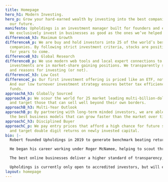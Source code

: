 ```yaml
---
title: Homepage
hero_h1: Modern Investing.
hero_p: Grow your hard-earned wealth by investing into the best companies building
  our future.
manifesto: Upholdings is an investment manager built for founders and executives.
  We exclusively invest in businesses as good as the ones we’ve helped to build.
differenceA_h3: Maximum Growth
differenceA_p: We are buy and hold investors into 25 of the world’s best public growth
  companies. By following strict investment criteria, stocks are positioned for outperformance
  for years to come.
differenceB_h3: Global Research
differenceB_p: We use modern web tools and local expert connections to ensure target
  investments are in market-share gaining positions. We transparently share our findings
  and reasons for investing (or not).
differenceC_h3: Low Cost
differenceC_p: Our first investment offering is priced like an ETF, not a hedge fund.
  And our low turnover investment strategy ensures better tax efficiency than traditional
  funds.
approachA_h3: Globally Sourced
approachA_p: We scour the world for 25 market leading multi-billion-dollar companies,
  and target those that can sell well beyond their own borders.
approachB_h3: Multi-Year Outlook
approachB_p: By partnering with long-term minded investors, we are able to select
  the best business models that can grow faster than the market over time.
approachC_h3: Disciplined Buyer
approachC_p: We pay entry prices that afford a high chance for future share appreciation,
  and target double digit returns on newly invested capital.
bio: |-
  Robert founded Upholdings in 2019 to generate benchmark beating returns for the next generation of investors.

  He began his career working under Roger McNamee, helping to scout through new opportunities created by the early rise of the internet. He then joined Everlane to help grow an online-first retailer into an internationally recognized brand.

  The best online businesses deliver a higher standard of transparency, quality, and price. Upholdings was borne out of the opportunity to do exactly that with investing.

  Upholdings is currently only open to accredited investors, but will eventually be widely accessible via a tax- and fee-efficient ETF.
layout: homepage
---
```


